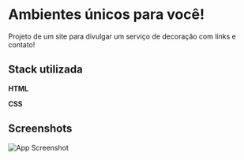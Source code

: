
# Ambientes únicos para você!

Projeto de um site para divulgar um serviço de decoração com links e contato!


## Stack utilizada

**HTML** 

**CSS** 


## Screenshots

![App Screenshot](./Imagens/Screenshot_5.png)

